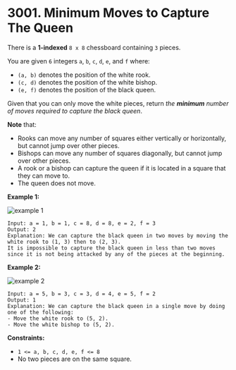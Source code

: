 # 3001. Minimum Moves to Capture The Queen

There is a **1-indexed** `8 x 8` chessboard containing `3` pieces.

You are given `6` integers `a`, `b`, `c`, `d`, `e`, and `f` where:

- `(a, b)` denotes the position of the white rook.
- `(c, d)` denotes the position of the white bishop.
- `(e, f)` denotes the position of the black queen.

Given that you can only move the white pieces, return *the **minimum** number of moves required to capture the black queen*.

**Note** that:

- Rooks can move any number of squares either vertically or horizontally, but cannot jump over other pieces.
- Bishops can move any number of squares diagonally, but cannot jump over other pieces.
- A rook or a bishop can capture the queen if it is located in a square that they can move to.
- The queen does not move.

**Example 1:**

![example 1](https://assets.leetcode.com/uploads/2023/12/21/ex1.png)

```()
Input: a = 1, b = 1, c = 8, d = 8, e = 2, f = 3
Output: 2
Explanation: We can capture the black queen in two moves by moving the white rook to (1, 3) then to (2, 3).
It is impossible to capture the black queen in less than two moves since it is not being attacked by any of the pieces at the beginning.
```

**Example 2:**

![example 2](https://assets.leetcode.com/uploads/2023/12/21/ex2.png)

```()
Input: a = 5, b = 3, c = 3, d = 4, e = 5, f = 2
Output: 1
Explanation: We can capture the black queen in a single move by doing one of the following: 
- Move the white rook to (5, 2).
- Move the white bishop to (5, 2).
```

**Constraints:**

- `1 <= a, b, c, d, e, f <= 8`
- No two pieces are on the same square.
